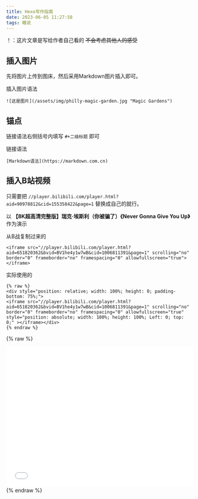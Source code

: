 ```yaml
---
title: Hexo写作指南
date: 2023-06-05 11:27:58
tags: 瞎说
---
```


！：这片文章是写给作者自己看的 ~~不会考虑其他人的感受~~

## 插入图片

先将图片上传到图床，然后采用Markdown图片插入即可。

插入图片语法

```
![这是图片](/assets/img/philly-magic-garden.jpg "Magic Gardens")
```

## 锚点

链接语法右侧括号内填写 `#+二级标题` 即可

链接语法

```
[Markdown语法](https://markdown.com.cn)
```

## 插入B站视频

只需要把 `//player.bilibili.com/player.html?aid=90978812&cid=155358422&page=1` 替换成自己的就行。

以 **【8K超高清完整版】瑞克·埃斯利（你被骗了）《Never Gonna Give You Up》** 作为演示

从B战复制过来的

```
<iframe src="//player.bilibili.com/player.html?aid=651820362&bvid=BV1he4y1w7wB&cid=1006811391&page=1" scrolling="no" border="0" frameborder="no" framespacing="0" allowfullscreen="true"> </iframe>
```

实际使用的

```
{% raw %}
<div style="position: relative; width: 100%; height: 0; padding-bottom: 75%;">
<iframe src="//player.bilibili.com/player.html?aid=651820362&bvid=BV1he4y1w7wB&cid=1006811391&page=1" scrolling="no" border="0" frameborder="no" framespacing="0" allowfullscreen="true" style="position: absolute; width: 100%; height: 100%; Left: 0; top: 0;" ></iframe></div>
{% endraw %}
```

{% raw %}
<div style="position: relative; width: 100%; height: 0; padding-bottom: 75%;">
<iframe src="//player.bilibili.com/player.html?aid=651820362&bvid=BV1he4y1w7wB&cid=1006811391&page=1" scrolling="no" border="0" frameborder="no" framespacing="0" allowfullscreen="true" style="position: absolute; width: 100%; height: 100%; Left: 0; top: 0;" ></iframe></div>
{% endraw %}
